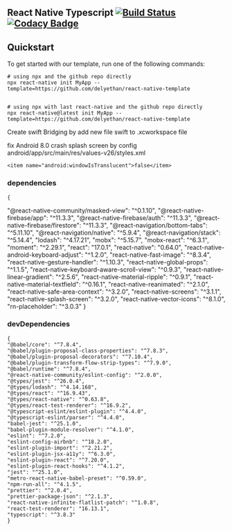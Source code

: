 ## React Native Typescript [![Build Status](https://travis-ci.com/delyethan/react-native-template.svg?branch=master)](https://travis-ci.com/delyethan/react-native-template) [![Codacy Badge](https://api.codacy.com/project/badge/Grade/5869970dd8184b428d8f98404367a799)](https://app.codacy.com/manual/delyethan/react-native-template?utm_source=github.com&utm_medium=referral&utm_content=delyethan/react-native-template&utm_campaign=Badge_Grade_Dashboard)

## Quickstart

To get started with our template, run one of the following commands:
```shell
# using npx and the github repo directly
npx react-native init MyApp --template=https://github.com/delyethan/react-native-template


```
```shell
# using npx with last react-native and the github repo directly
npx react-native@latest init MyApp --template=https://github.com/delyethan/react-native-template

```

Create swift Bridging by add new file swift to .xcworkspace file

fix Android 8.0 crash splash screen by config android/app/src/main/res/values-v26/styles.xml

```
<item name="android:windowIsTranslucent">false</item>
```

### dependencies

    {
   "@react-native-community/masked-view": "^0.1.10",
    "@react-native-firebase/app": "^11.3.3",
    "@react-native-firebase/auth": "^11.3.3",
    "@react-native-firebase/firestore": "^11.3.3",
    "@react-navigation/bottom-tabs": "^5.11.10",
    "@react-navigation/native": "^5.9.4",
    "@react-navigation/stack": "^5.14.4",
    "lodash": "^4.17.21",
    "mobx": "^5.15.7",
    "mobx-react": "^6.3.1",
    "moment": "^2.29.1",
    "react": "17.0.1",
    "react-native": "0.64.0",
    "react-native-android-keyboard-adjust": "^1.2.0",
    "react-native-fast-image": "^8.3.4",
    "react-native-gesture-handler": "^1.10.3",
    "react-native-global-props": "^1.1.5",
    "react-native-keyboard-aware-scroll-view": "^0.9.3",
    "react-native-linear-gradient": "^2.5.6",
    "react-native-material-ripple": "^0.9.1",
    "react-native-material-textfield": "^0.16.1",
    "react-native-reanimated": "^2.1.0",
    "react-native-safe-area-context": "^3.2.0",
    "react-native-screens": "^3.1.1",
    "react-native-splash-screen": "^3.2.0",
    "react-native-vector-icons": "^8.1.0",
    "rn-placeholder": "^3.0.3"
    }

### devDependencies

    {
    "@babel/core": "^7.8.4",
    "@babel/plugin-proposal-class-properties": "^7.8.3",
    "@babel/plugin-proposal-decorators": "^7.10.4",
    "@babel/plugin-transform-flow-strip-types": "^7.9.0",
    "@babel/runtime": "^7.8.4",
    "@react-native-community/eslint-config": "^2.0.0",
    "@types/jest": "^26.0.4",
    "@types/lodash": "^4.14.168",
    "@types/react": "^16.9.43",
    "@types/react-native": "^0.63.8",
    "@types/react-test-renderer": "^16.9.2",
    "@typescript-eslint/eslint-plugin": "^4.4.0",
    "@typescript-eslint/parser": "^4.4.0",
    "babel-jest": "^25.1.0",
    "babel-plugin-module-resolver": "^4.1.0",
    "eslint": "^7.2.0",
    "eslint-config-airbnb": "^18.2.0",
    "eslint-plugin-import": "^2.21.2",
    "eslint-plugin-jsx-a11y": "^6.3.0",
    "eslint-plugin-react": "^7.20.0",
    "eslint-plugin-react-hooks": "^4.1.2",
    "jest": "^25.1.0",
    "metro-react-native-babel-preset": "^0.59.0",
    "npm-run-all": "^4.1.5",
    "prettier": "^2.0.4",
    "prettier-package-json": "^2.1.3",
    "react-native-infinite-flatlist-patch": "^1.0.8",
    "react-test-renderer": "16.13.1",
    "typescript": "^3.8.3"
    }
